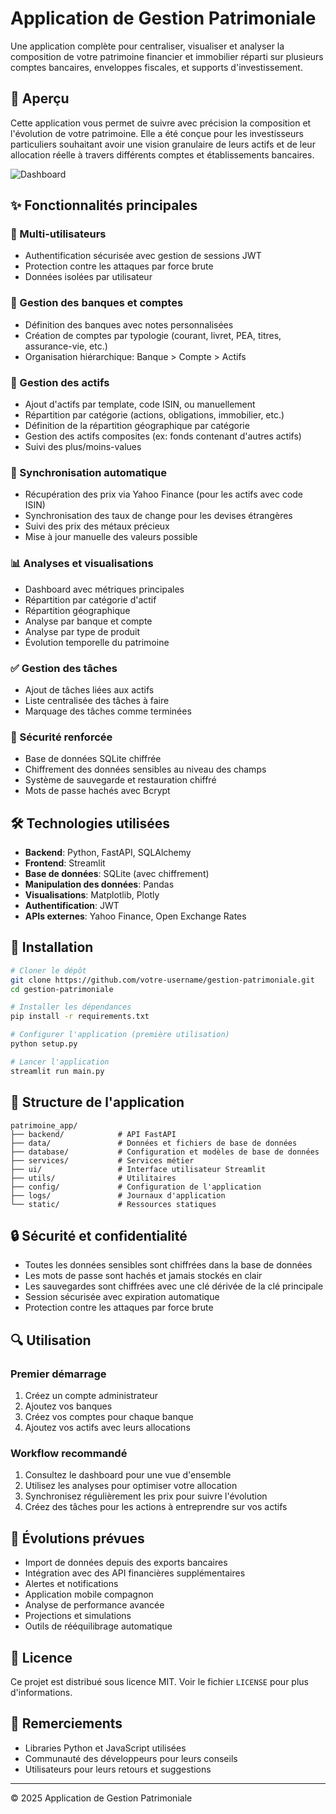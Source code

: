 # Application de Gestion Patrimoniale

Une application complète pour centraliser, visualiser et analyser la composition de votre patrimoine financier et immobilier réparti sur plusieurs comptes bancaires, enveloppes fiscales, et supports d'investissement.

## 🧭 Aperçu

Cette application vous permet de suivre avec précision la composition et l'évolution de votre patrimoine. Elle a été conçue pour les investisseurs particuliers souhaitant avoir une vision granulaire de leurs actifs et de leur allocation réelle à travers différents comptes et établissements bancaires.

![Dashboard](https://via.placeholder.com/800x400?text=Dashboard+Screenshot)

## ✨ Fonctionnalités principales

### 👥 Multi-utilisateurs
- Authentification sécurisée avec gestion de sessions JWT
- Protection contre les attaques par force brute
- Données isolées par utilisateur

### 🏦 Gestion des banques et comptes
- Définition des banques avec notes personnalisées
- Création de comptes par typologie (courant, livret, PEA, titres, assurance-vie, etc.)
- Organisation hiérarchique: Banque > Compte > Actifs

### 💼 Gestion des actifs
- Ajout d'actifs par template, code ISIN, ou manuellement
- Répartition par catégorie (actions, obligations, immobilier, etc.)
- Définition de la répartition géographique par catégorie
- Gestion des actifs composites (ex: fonds contenant d'autres actifs)
- Suivi des plus/moins-values

### 🔄 Synchronisation automatique
- Récupération des prix via Yahoo Finance (pour les actifs avec code ISIN)
- Synchronisation des taux de change pour les devises étrangères
- Suivi des prix des métaux précieux
- Mise à jour manuelle des valeurs possible

### 📊 Analyses et visualisations
- Dashboard avec métriques principales
- Répartition par catégorie d'actif
- Répartition géographique 
- Analyse par banque et compte
- Analyse par type de produit
- Évolution temporelle du patrimoine

### ✅ Gestion des tâches
- Ajout de tâches liées aux actifs
- Liste centralisée des tâches à faire
- Marquage des tâches comme terminées

### 🔐 Sécurité renforcée
- Base de données SQLite chiffrée
- Chiffrement des données sensibles au niveau des champs
- Système de sauvegarde et restauration chiffré
- Mots de passe hachés avec Bcrypt

## 🛠️ Technologies utilisées

- **Backend**: Python, FastAPI, SQLAlchemy
- **Frontend**: Streamlit
- **Base de données**: SQLite (avec chiffrement)
- **Manipulation des données**: Pandas
- **Visualisations**: Matplotlib, Plotly
- **Authentification**: JWT
- **APIs externes**: Yahoo Finance, Open Exchange Rates

## 🚀 Installation

```bash
# Cloner le dépôt
git clone https://github.com/votre-username/gestion-patrimoniale.git
cd gestion-patrimoniale

# Installer les dépendances
pip install -r requirements.txt

# Configurer l'application (première utilisation)
python setup.py

# Lancer l'application
streamlit run main.py
```

## 🧩 Structure de l'application

```
patrimoine_app/
├── backend/            # API FastAPI
├── data/               # Données et fichiers de base de données
├── database/           # Configuration et modèles de base de données
├── services/           # Services métier
├── ui/                 # Interface utilisateur Streamlit
├── utils/              # Utilitaires
├── config/             # Configuration de l'application
├── logs/               # Journaux d'application
└── static/             # Ressources statiques
```

## 🔒 Sécurité et confidentialité

- Toutes les données sensibles sont chiffrées dans la base de données
- Les mots de passe sont hachés et jamais stockés en clair
- Les sauvegardes sont chiffrées avec une clé dérivée de la clé principale
- Session sécurisée avec expiration automatique
- Protection contre les attaques par force brute

## 🔍 Utilisation

### Premier démarrage
1. Créez un compte administrateur
2. Ajoutez vos banques
3. Créez vos comptes pour chaque banque
4. Ajoutez vos actifs avec leurs allocations

### Workflow recommandé
1. Consultez le dashboard pour une vue d'ensemble
2. Utilisez les analyses pour optimiser votre allocation
3. Synchronisez régulièrement les prix pour suivre l'évolution
4. Créez des tâches pour les actions à entreprendre sur vos actifs

## 🔮 Évolutions prévues

- Import de données depuis des exports bancaires
- Intégration avec des API financières supplémentaires
- Alertes et notifications
- Application mobile compagnon
- Analyse de performance avancée
- Projections et simulations
- Outils de rééquilibrage automatique

## 📝 Licence

Ce projet est distribué sous licence MIT. Voir le fichier `LICENSE` pour plus d'informations.

## 🙏 Remerciements

- Libraries Python et JavaScript utilisées
- Communauté des développeurs pour leurs conseils
- Utilisateurs pour leurs retours et suggestions

---

© 2025 Application de Gestion Patrimoniale